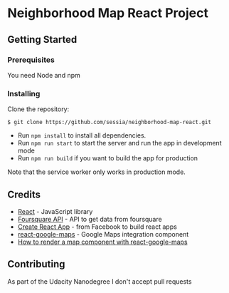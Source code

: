 # Neighborhood Map React Project

## Getting Started

### Prerequisites

You need Node and npm

### Installing

Clone the repository:

```
$ git clone https://github.com/sessia/neighborhood-map-react.git
```

- Run `npm install` to install all dependencies.
- Run `npm run start` to start the server and run the app in development mode
- Run `npm run build` if you want to build the app for production

Note that the service worker only works in production mode.

## Credits

* [React](https://reactjs.org/) - JavaScript library
* [Foursquare API](https://developer.foursquare.com/) - API to get data from foursquare
* [Create React App](https://github.com/facebook/create-react-app) - from Facebook to build react apps
* [react-google-maps](https://github.com/tomchentw/react-google-maps) - Google Maps integration component
* [How to render a map component with react-google-maps](https://medium.com/@yelstin.fernandes/render-a-map-component-using-react-google-maps-5f7fb3e418bb)


## Contributing
As part of the Udacity Nanodegree I don't accept pull requests
